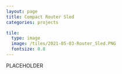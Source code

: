 ```yaml
---
layout: page
title: Compact Router Sled
categories: projects

tile:
  type: image
  image: /tiles/2021-05-03-Router_Sled.PNG
  fontsize: 0.8
---
```


PLACEHOLDER
